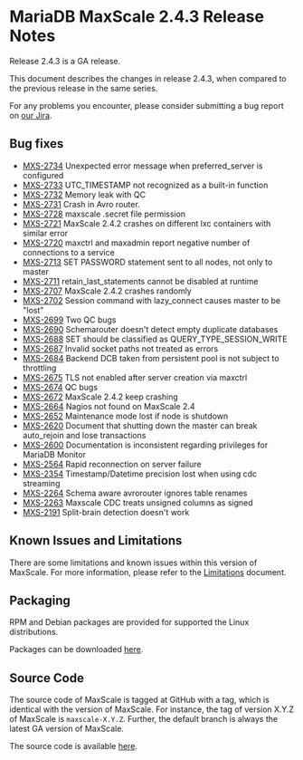 # MariaDB MaxScale 2.4.3 Release Notes

Release 2.4.3 is a GA release.

This document describes the changes in release 2.4.3, when compared to the
previous release in the same series.

For any problems you encounter, please consider submitting a bug
report on [our Jira](https://jira.mariadb.org/projects/MXS).

## Bug fixes

* [MXS-2734](https://jira.mariadb.org/browse/MXS-2734) Unexpected error message when preferred_server is configured
* [MXS-2733](https://jira.mariadb.org/browse/MXS-2733) UTC_TIMESTAMP not recognized as a built-in function
* [MXS-2732](https://jira.mariadb.org/browse/MXS-2732) Memory leak with QC
* [MXS-2731](https://jira.mariadb.org/browse/MXS-2731) Crash in Avro router.
* [MXS-2728](https://jira.mariadb.org/browse/MXS-2728) maxscale .secret file permission
* [MXS-2721](https://jira.mariadb.org/browse/MXS-2721) MaxScale 2.4.2 crashes on different lxc containers with similar error
* [MXS-2720](https://jira.mariadb.org/browse/MXS-2720) maxctrl and maxadmin report negative number of connections to a service
* [MXS-2713](https://jira.mariadb.org/browse/MXS-2713) SET PASSWORD statement sent to all nodes, not only to master
* [MXS-2711](https://jira.mariadb.org/browse/MXS-2711) retain_last_statements cannot be disabled at runtime
* [MXS-2707](https://jira.mariadb.org/browse/MXS-2707) MaxScale 2.4.2 crashes randomly
* [MXS-2702](https://jira.mariadb.org/browse/MXS-2702) Session command with lazy_connect causes master to be "lost"
* [MXS-2699](https://jira.mariadb.org/browse/MXS-2699) Two QC bugs
* [MXS-2690](https://jira.mariadb.org/browse/MXS-2690) Schemarouter doesn't detect empty duplicate databases
* [MXS-2688](https://jira.mariadb.org/browse/MXS-2688) SET should be classified as QUERY_TYPE_SESSION_WRITE
* [MXS-2687](https://jira.mariadb.org/browse/MXS-2687) Invalid socket paths not treated as errors
* [MXS-2684](https://jira.mariadb.org/browse/MXS-2684) Backend DCB taken from persistent pool is not subject to throttling
* [MXS-2675](https://jira.mariadb.org/browse/MXS-2675) TLS not enabled after server creation via maxctrl
* [MXS-2674](https://jira.mariadb.org/browse/MXS-2674) QC bugs
* [MXS-2672](https://jira.mariadb.org/browse/MXS-2672) MaxScale 2.4.2 keep crashing
* [MXS-2664](https://jira.mariadb.org/browse/MXS-2664) Nagios not found on MaxScale 2.4
* [MXS-2652](https://jira.mariadb.org/browse/MXS-2652) Maintenance mode lost if node is shutdown
* [MXS-2620](https://jira.mariadb.org/browse/MXS-2620) Document that shutting down the master can break auto_rejoin and lose transactions
* [MXS-2600](https://jira.mariadb.org/browse/MXS-2600) Documentation is inconsistent regarding privileges for MariaDB Monitor
* [MXS-2564](https://jira.mariadb.org/browse/MXS-2564) Rapid reconnection on server failure
* [MXS-2354](https://jira.mariadb.org/browse/MXS-2354) Timestamp/Datetime precision lost when using cdc streaming
* [MXS-2264](https://jira.mariadb.org/browse/MXS-2264) Schema aware avrorouter ignores table renames
* [MXS-2263](https://jira.mariadb.org/browse/MXS-2263) Maxscale CDC treats unsigned columns as signed
* [MXS-2191](https://jira.mariadb.org/browse/MXS-2191) Split-brain detection doesn't work

## Known Issues and Limitations

There are some limitations and known issues within this version of MaxScale.
For more information, please refer to the [Limitations](../About/Limitations.md) document.

## Packaging

RPM and Debian packages are provided for supported the Linux distributions.

Packages can be downloaded [here](https://mariadb.com/downloads/#mariadb_platform-mariadb_maxscale).

## Source Code

The source code of MaxScale is tagged at GitHub with a tag, which is identical
with the version of MaxScale. For instance, the tag of version X.Y.Z of MaxScale
is `maxscale-X.Y.Z`. Further, the default branch is always the latest GA version
of MaxScale.

The source code is available [here](https://github.com/mariadb-corporation/MaxScale).
